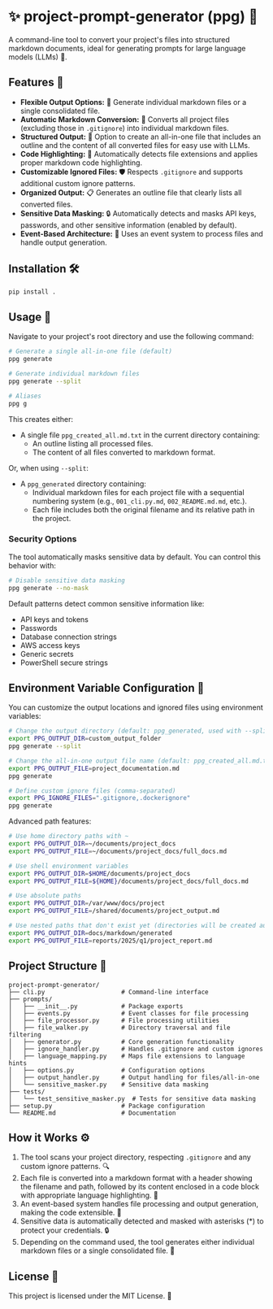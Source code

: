 # ✨ project-prompt-generator (ppg) 📝

A command-line tool to convert your project's files into structured markdown documents, ideal for generating prompts for large language models (LLMs) 🤖.

## Features 🌟

- **Flexible Output Options:** 🔀 Generate individual markdown files or a single consolidated file.
- **Automatic Markdown Conversion:** 🔄 Converts all project files (excluding those in `.gitignore`) into individual markdown files.
- **Structured Output:** 📂 Option to create an all-in-one file that includes an outline and the content of all converted files for easy use with LLMs.
- **Code Highlighting:** 🌈 Automatically detects file extensions and applies proper markdown code highlighting.
- **Customizable Ignored Files:** 🛡️ Respects `.gitignore` and supports additional custom ignore patterns.
- **Organized Output:** 📋 Generates an outline file that clearly lists all converted files.
- **Sensitive Data Masking:** 🔒 Automatically detects and masks API keys, passwords, and other sensitive information (enabled by default).
- **Event-Based Architecture:** 📡 Uses an event system to process files and handle output generation.

## Installation 🛠️

```bash
pip install .
```

## Usage 🚀

Navigate to your project's root directory and use the following command:

```bash
# Generate a single all-in-one file (default)
ppg generate

# Generate individual markdown files
ppg generate --split

# Aliases
ppg g 
```

This creates either:

- A single file `ppg_created_all.md.txt` in the current directory containing:
    - An outline listing all processed files.
    - The content of all files converted to markdown format.

Or, when using `--split`:

- A `ppg_generated` directory containing:
    - Individual markdown files for each project file with a sequential numbering system (e.g., `001_cli.py.md`, `002_README.md.md`, etc.).
    - Each file includes both the original filename and its relative path in the project.

### Security Options

The tool automatically masks sensitive data by default. You can control this behavior with:

```bash
# Disable sensitive data masking
ppg generate --no-mask
```

Default patterns detect common sensitive information like:

- API keys and tokens
- Passwords
- Database connection strings
- AWS access keys
- Generic secrets
- PowerShell secure strings

## Environment Variable Configuration 🔧

You can customize the output locations and ignored files using environment variables:

```bash
# Change the output directory (default: ppg_generated, used with --split)
export PPG_OUTPUT_DIR=custom_output_folder
ppg generate --split

# Change the all-in-one output file name (default: ppg_created_all.md.txt)
export PPG_OUTPUT_FILE=project_documentation.md
ppg generate

# Define custom ignore files (comma-separated)
export PPG_IGNORE_FILES=".gitignore,.dockerignore"
ppg generate
```

Advanced path features:

```bash
# Use home directory paths with ~
export PPG_OUTPUT_DIR=~/documents/project_docs
export PPG_OUTPUT_FILE=~/documents/project_docs/full_docs.md

# Use shell environment variables
export PPG_OUTPUT_DIR=$HOME/documents/project_docs
export PPG_OUTPUT_FILE=${HOME}/documents/project_docs/full_docs.md

# Use absolute paths
export PPG_OUTPUT_DIR=/var/www/docs/project
export PPG_OUTPUT_FILE=/shared/documents/project_output.md

# Use nested paths that don't exist yet (directories will be created automatically)
export PPG_OUTPUT_DIR=docs/markdown/generated
export PPG_OUTPUT_FILE=reports/2025/q1/project_report.md
```

## Project Structure 📁

```
project-prompt-generator/
├── cli.py                     # Command-line interface
├── prompts/
│   ├── __init__.py            # Package exports
│   ├── events.py              # Event classes for file processing
│   ├── file_processor.py      # File processing utilities
│   ├── file_walker.py         # Directory traversal and file filtering
│   ├── generator.py           # Core generation functionality
│   ├── ignore_handler.py      # Handles .gitignore and custom ignores
│   ├── language_mapping.py    # Maps file extensions to language hints
│   ├── options.py             # Configuration options
│   ├── output_handler.py      # Output handling for files/all-in-one
│   └── sensitive_masker.py    # Sensitive data masking
├── tests/
│   └── test_sensitive_masker.py  # Tests for sensitive data masking
├── setup.py                   # Package configuration
└── README.md                  # Documentation
```

## How it Works ⚙️

1. The tool scans your project directory, respecting `.gitignore` and any custom ignore patterns. 🔍
2. Each file is converted into a markdown format with a header showing the filename and path, followed by its content enclosed in a code block with appropriate language highlighting. 📝
3. An event-based system handles file processing and output generation, making the code extensible. 🔄
4. Sensitive data is automatically detected and masked with asterisks (*) to protect your credentials. 🔒
5. Depending on the command used, the tool generates either individual markdown files or a single consolidated file. 🧩

## License 📄

This project is licensed under the MIT License. 🎉
